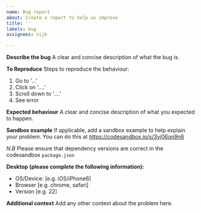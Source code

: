 ```yaml
---
name: Bug report
about: Create a report to help us improve
title: ''
labels: bug
assignees: nijk

---
```


**Describe the bug**
A clear and concise description of what the bug is.

**To Reproduce**
Steps to reproduce the behaviour:
1. Go to '...'
2. Click on '....'
3. Scroll down to '....'
4. See error

**Expected behaviour**
A clear and concise description of what you expected to happen.

**Sandbox example**
If applicable, add a sandbox example to help explain your problem. 
You can do this at https://codesandbox.io/s/3yj06on9n6

_N.B_ Please ensure that dependency versions are correct in the codesandbox `package.json`

**Desktop (please complete the following information):**
 - OS/Device: [e.g. iOS/iPhone6]
 - Browser [e.g. chrome, safari]
 - Version [e.g. 22]

**Additional context**
Add any other context about the problem here.
